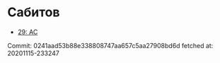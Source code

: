 # Сабитов
- [29: AC](29.md)

Commit: 0241aad53b88e338808747aa657c5aa27908bd6d
 fetched at: 20201115-233247
